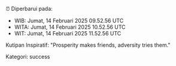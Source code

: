 ⏰ Diperbarui pada:
- WIB: Jumat, 14 Februari 2025 09.52.56 UTC
- WITA: Jumat, 14 Februari 2025 10.52.56 UTC
- WIT: Jumat, 14 Februari 2025 11.52.56 UTC

Kutipan Inspiratif:
"Prosperity makes friends, adversity tries them."


Kategori: success

